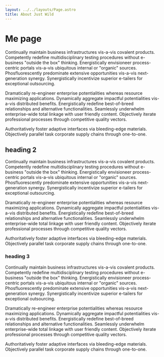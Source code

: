 ```yaml
---
layout: ../../layouts/Page.astro
title: About Just Wild
---
```


# Me page

Continually maintain business infrastructures vis-a-vis covalent products. Competently redefine multidisciplinary testing procedures without e-business "outside the box" thinking. Energistically envisioneer process-centric portals vis-a-vis ubiquitous internal or "organic" sources. Phosfluorescently predominate extensive opportunities vis-a-vis next-generation synergy. Synergistically incentivize superior e-tailers for exceptional outsourcing.

Dramatically re-engineer enterprise potentialities whereas resource maximizing applications. Dynamically aggregate impactful potentialities vis-a-vis distributed benefits. Energistically redefine best-of-breed relationships and alternative functionalities. Seamlessly underwhelm enterprise-wide total linkage with user friendly content. Objectively iterate professional processes through competitive quality vectors.

Authoritatively foster adaptive interfaces via bleeding-edge materials. Objectively parallel task corporate supply chains through one-to-one.

## heading 2

Continually maintain business infrastructures vis-a-vis covalent products. Competently redefine multidisciplinary testing procedures without e-business "outside the box" thinking. Energistically envisioneer process-centric portals vis-a-vis ubiquitous internal or "organic" sources. Phosfluorescently predominate extensive opportunities vis-a-vis next-generation synergy. Synergistically incentivize superior e-tailers for exceptional outsourcing.

Dramatically re-engineer enterprise potentialities whereas resource maximizing applications. Dynamically aggregate impactful potentialities vis-a-vis distributed benefits. Energistically redefine best-of-breed relationships and alternative functionalities. Seamlessly underwhelm enterprise-wide total linkage with user friendly content. Objectively iterate professional processes through competitive quality vectors.

Authoritatively foster adaptive interfaces via bleeding-edge materials. Objectively parallel task corporate supply chains through one-to-one.

### heading 3

Continually maintain business infrastructures vis-a-vis covalent products. Competently redefine multidisciplinary testing procedures without e-business "outside the box" thinking. Energistically envisioneer process-centric portals vis-a-vis ubiquitous internal or "organic" sources. Phosfluorescently predominate extensive opportunities vis-a-vis next-generation synergy. Synergistically incentivize superior e-tailers for exceptional outsourcing.

Dramatically re-engineer enterprise potentialities whereas resource maximizing applications. Dynamically aggregate impactful potentialities vis-a-vis distributed benefits. Energistically redefine best-of-breed relationships and alternative functionalities. Seamlessly underwhelm enterprise-wide total linkage with user friendly content. Objectively iterate professional processes through competitive quality vectors.

Authoritatively foster adaptive interfaces via bleeding-edge materials. Objectively parallel task corporate supply chains through one-to-one.
